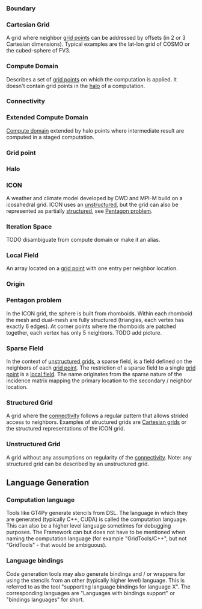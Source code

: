 ### Boundary

### Cartesian Grid

A grid where neighbor [grid points](#grid-point) can be addressed by offsets (in 2 or 3 Cartesian dimensions). Typical examples are the lat-lon grid of COSMO or the cubed-sphere of FV3.

### Compute Domain

Describes a set of [grid points](#grid-point) on which the computation is applied. It doesn't contain grid points in the [halo](#halo) of a computation.

### Connectivity

### Extended Compute Domain

[Compute domain](#compute-domain) extended by halo points where intermediate result are computed in a staged computation.

### Grid point

### Halo

### ICON

A weather and climate model developed by DWD and MPI-M build on a icosahedral grid. ICON uses an [unstructured](#Unstructured-Grid), but the grid can also be represented as partially [structured](#Structured-grid), see [Pentagon problem](#pentagon-problem).

### Iteration Space

TODO disambiguate from compute domain or make it an alias.

### Local Field

An array located on a [grid point](#Grid-point) with one entry per neighbor location.

### Origin

### Pentagon problem

In the ICON grid, the sphere is built from rhomboids. Within each rhomboid the mesh and dual-mesh are fully structured (triangles, each vertex has exactly 6 edges). At corner points where the rhomboids are patched together, each vertex has only 5 neighbors. TODO add picture.

### Sparse Field

In the context of [unstructured grids](#Unstructured-Grid), a sparse field, is a field defined on the neighbors of each [grid point](#grid-point). The restriction of a sparse field to a single [grid point](#grid-point) is a [local field](#Local-Field). The name originates from the sparse nature of the incidence matrix mapping the primary location to the secondary / neighbor location.

### Structured Grid

A grid where the [connectivity](#Connectivity) follows a regular pattern that allows strided access to neighbors. Examples of structured grids are [Cartesian grids](#Cartesian-Grid) or the structured representations of the ICON grid.

### Unstructured Grid

A grid without any assumptions on regularity of the [connectivity](#Connectivity). Note: any structured grid can be described by an unstructured grid.

## Language Generation

### Computation language

Tools like GT4Py generate stencils from DSL. The language in which they are generated (typically C++, CUDA) is called the computation language. This can also be a higher level language sometimes for debugging purposes. The Framework can but does not have to be mentioned when naming the computation language (for example "GridTools/C++", but not "GridTools" - that would be ambiguous).

### Language bindings

Code generation tools may also generate bindings and / or wrappers for using the stencils from an other (typically higher level) language. This is referred to as the tool "supporting language bindings for language X". The corresponding languages are "Languages with bindings support" or "bindings languages" for short.
